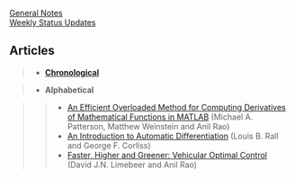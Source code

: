 [General Notes](./grad_general_notes.html)  
[Weekly Status Updates](./weekly_status_updates.html)

## Articles

> - [__Chronological__](./chronological_notes.html)

> - __Alphabetical__

>> - [An Efficient Overloaded Method for Computing Derivatives of Mathematical
     Functions in
     MATLAB](./an_efficient_overloaded_method_for_computing_derivatives_of_mathematical_functions_in_matlab/efficient_overloaded_method_main.html)
     (Michael A. Patterson, Matthew Weinstein and Anil Rao)
>> - [An Introduction to Automatic
     Differentiation](./an_introduction_to_automatic_differentiation/an_introduction_to_auto_diff_main.html)
     (Louis B. Rall and George F. Corliss)
>> - [Faster, Higher and Greener: Vehicular Optimal
     Control](./faster_higher_greener/faster_higher_greener_main.html)
     (David J.N. Limebeer and Anil Rao)
